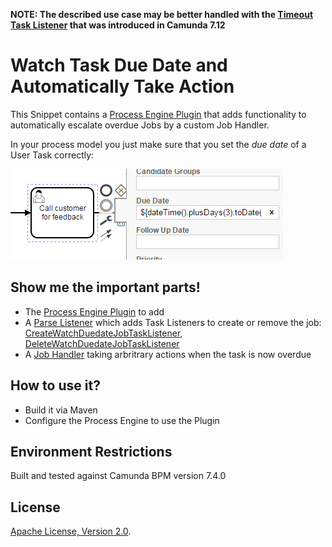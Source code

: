 **NOTE: The described use case may be better handled with the [Timeout Task Listener](https://docs.camunda.org/manual/7.12/user-guide/process-engine/delegation-code/#task-listener-event-lifecycle) that was introduced in Camunda 7.12**

Watch Task Due Date and Automatically Take Action
======================

This Snippet contains a [Process Engine Plugin](https://docs.camunda.org/manual/latest/user-guide/process-engine/process-engine-plugins/) that adds functionality to automatically escalate overdue Jobs by a custom Job Handler.

In your process model you just make sure that you set the *due date* of a User Task correctly:

![Set Due Date for User Tasks using Camunda Modeler](dueDate.png)


Show me the important parts!
----------------------------

* The [Process Engine Plugin](src/main/java/com/camunda/demo/task/escalation/WatchUserTaskDueDateProcessEnginePlugin.java) to add
* A [Parse Listener](src/main/java/com/camunda/demo/task/escalation/AddWatchDuedateParseListener.java) which adds Task Listeners to create or remove the job: [CreateWatchDuedateJobTaskListener](src/main/java/com/camunda/demo/task/escalation/CreateWatchDuedateJobTaskListener.java), [DeleteWatchDuedateJobTaskListener](src/main/java/com/camunda/demo/task/escalation/DeleteWatchDuedateJobTaskListener.java)
* A [Job Handler](src/main/java/com/camunda/demo/task/escalation/UserTaskOverdueJobHandler.java) taking arbritrary actions when the task is now overdue

How to use it?
--------------

* Build it via Maven
* Configure the Process Engine to use the Plugin

Environment Restrictions
------------------------

Built and tested against Camunda BPM version 7.4.0


License
-------

[Apache License, Version 2.0](http://www.apache.org/licenses/LICENSE-2.0).
